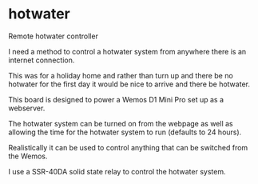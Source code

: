 # hotwater
Remote hotwater controller


I need a method to control a hotwater system from anywhere there is an internet connection.

This was for a holiday home and rather than turn up and there be no hotwater for the first day it would be nice to arrive and there be hotwater.

This board is designed to power a Wemos D1 Mini Pro set up as a webserver.

The hotwater system can be turned on from the webpage as well as allowing the time for the hotwater system to run (defaults to 24 hours).

Realistically it can be used to control anything that can be switched from the Wemos.

I use a SSR-40DA solid state relay to control the hotwater system.


